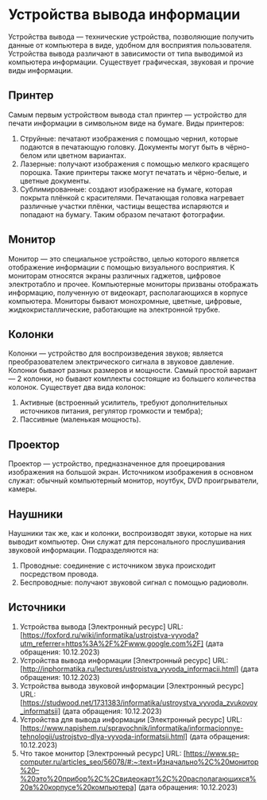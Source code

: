 # Устройства вывода информации

Устройства вывода — технические устройства,
позволяющие получить данные от компьютера в виде,
удобном для восприятия пользователя.
Устройства вывода различают
в зависимости от типа выводимой из компьютера информации.
Существует графическая, звуковая и прочие виды информации.

## Принтер

Самым первым устройством вывода стал принтер —
устройство для печати информации в символьном виде на бумаге.
Виды принтеров:
1. Струйные: печатают изображения с помощью чернил,
которые подаются в печатающую головку.
Документы могут быть в чёрно-белом или цветном вариантах.
2. Лазерные: получают изображения с помощью мелкого красящего порошка.
Такие принтеры также могут печатать и чёрно-белые, и цветные документы.
3. Сублимированные: создают изображение на бумаге,
которая покрыта плёнкой с красителями.
Печатающая головка нагревает различные участки плёнки,
частицы вещества испаряются и попадают на бумагу.
Таким образом печатают фотографии.

## Монитор

Монитор — это специальное устройство,
целью которого является отображение информации
с помощью визуального восприятия.
К мониторам относятся экраны различных гаджетов,
цифровое электротабло и прочее.
Компьютерные мониторы призваны отображать информацию, полученную от видеокарт,
располагающихся в корпусе компьютера.
Мониторы бывают монохромные, цветные,
цифровые, жидкокристаллические, работающие на электронной трубке.

## Колонки

Колонки — устройство для воспроизведения звуков;
является преобразователем электрического сигнала в звуковое давление.
Колонки бывают разных размеров и мощности.
Самый простой вариант — 2 колонки,
но бывают комплекты состоящие из большего количества колонок.
Существует два вида колонок:
1. Активные (встроенный усилитель, требуют дополнительных источников питания,
регулятор громкости и тембра);
2. Пассивные (маленькая мощность).

## Проектор

Проектор — устройство, предназначенное для проецирования изображения
на большой экран.
Источником изображения в основном служат:
обычный компьютерный монитор, ноутбук, DVD проигрыватели, камеры.

## Наушники

Наушники так же, как и колонки, воспроизводят звуки,
которые на них выводит компьютер.
Они служат для персонального прослушивания звуковой информации.
Подразделяются на:
1. Проводные: соединение с источником звука происходит посредством провода.
2. Беспроводные: получают звуковой сигнал с помощью радиоволн.

## Источники

1. Устройства вывода [Электронный ресурс] URL: [https://foxford.ru/wiki/informatika/ustrojstva-vyvoda?utm_referrer=https%3A%2F%2Fwww.google.com%2F] (дата обращения: 10.12.2023)
2. Устройства вывода информации [Электронный ресурс] URL: [http://inphormatika.ru/lectures/ustroistva_vyvoda_informacii.html]
(дата обращения: 10.12.2023)
3. Устройства вывода звуковой информации [Электронный ресурс] URL: [https://studwood.net/1731383/informatika/ustroystva_vyvoda_zvukovoy_informatsii]
(дата обращения: 10.12.2023)
4. Устройства для вывода информации [Электронный ресурс] URL: [https://www.napishem.ru/spravochnik/informatika/informacionnye-tehnologii/ustrojstvo-dlya-vyvoda-informatsii.html] (дата обращения: 10.12.2023)
5. Что такое монитор [Электронный ресурс] URL: [https://www.sp-computer.ru/articles_seo/56078/#:~:text=Изначально%2C%20монитор%20–%20это%20прибор%2C%2Cвидеокарт%2C%20располагающихся%20в%20корпусе%20компьютера] (дата обращения: 10.12.2023)
